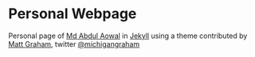 # Personal Webpage

Personal page of [Md Abdul Aowal](http://aowal.github.io) in [Jekyll](https://jekyllrb.com/docs/github-pages/) using a theme contributed by [Matt Graham](http://madebygraham.com), twitter [@michigangraham](http://twitter.com/#!/michigangraham)

